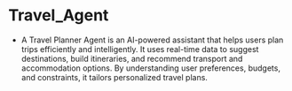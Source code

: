 # Travel_Agent
- A Travel Planner Agent is an AI-powered assistant that helps users plan trips efficiently and intelligently. It uses real-time data to suggest destinations, build itineraries, and recommend transport and accommodation options. By understanding user preferences, budgets, and constraints, it tailors personalized travel plans.
